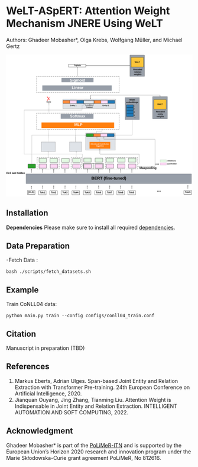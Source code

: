 # WeLT-ASpERT: Attention Weight Mechanism JNERE Using WeLT
Authors: Ghadeer Mobasher*, Olga Krebs, Wolfgang Müller, and Michael Gertz 

![WeLT-ASpERT Architecture](WeLT_AsPERT.png)

## Installation 
**Dependencies**
Please make sure to install all required [dependencies](https://github.com/mobashgr/WeLT-ASpERT/blob/main/requirements.tx).

## Data Preparation
-Fetch Data :
 ```
bash ./scripts/fetch_datasets.sh
```
## Example
Train CoNLL04 data:
```
python main.py train --config configs/conll04_train.conf
```
 ## Citation
 Manuscript in preparation (TBD)

## References
1. Markus Eberts, Adrian Ulges. Span-based Joint Entity and Relation Extraction with Transformer Pre-training. 24th European Conference on Artificial Intelligence, 2020.
2. Jianquan Ouyang, Jing Zhang, Tianming Liu. Attention Weight is Indispensable in Joint Entity and Relation Extraction. INTELLIGENT AUTOMATION AND SOFT COMPUTING, 2022.



## Acknowledgment
Ghadeer Mobasher* is part of the [PoLiMeR-ITN](http://polimer-itn.eu/) and is supported by the European Union’s Horizon 2020 research and innovation program under the Marie Skłodowska-Curie grant agreement PoLiMeR, No 812616.
